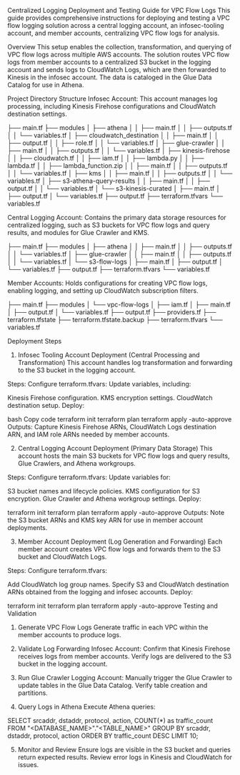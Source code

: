 Centralized Logging Deployment and Testing Guide for VPC Flow Logs
This guide provides comprehensive instructions for deploying and testing a VPC flow logging solution across a central logging account, an infosec-tooling account, and member accounts, centralizing VPC flow logs for analysis.

Overview
This setup enables the collection, transformation, and querying of VPC flow logs across multiple AWS accounts. The solution routes VPC flow logs from member accounts to a centralized S3 bucket in the logging account and sends logs to CloudWatch Logs, which are then forwarded to Kinesis in the infosec account. The data is cataloged in the Glue Data Catalog for use in Athena.

Project Directory Structure
Infosec Account:
This account manages log processing, including Kinesis Firehose configurations and CloudWatch destination settings.


├── main.tf
├── modules
│   ├── athena
│   │   ├── main.tf
│   │   ├── outputs.tf
│   │   └── variables.tf
│   ├── cloudwatch_destination
│   │   ├── main.tf
│   │   ├── output.tf
│   │   ├── role.tf
│   │   └── variables.tf
│   ├── glue-crawler
│   │   ├── main.tf
│   │   ├── outputs.tf
│   │   └── variables.tf
│   ├── kinesis-firehose
│   │   ├── cloudwatch.tf
│   │   ├── iam.tf
│   │   ├── lambda.py
│   │   ├── lambda.tf
│   │   ├── lambda_function.zip
│   │   ├── main.tf
│   │   ├── outputs.tf
│   │   └── variables.tf
│   ├── kms
│   │   ├── main.tf
│   │   ├── outputs.tf
│   │   └── variables.tf
│   ├── s3-athena-query-results
│   │   ├── main.tf
│   │   ├── output.tf
│   │   └── variables.tf
│   └── s3-kinesis-curated
│       ├── main.tf
│       ├── output.tf
│       └── variables.tf
├── output.tf
├── terraform.tfvars
└── variables.tf

Central Logging Account:
Contains the primary data storage resources for centralized logging, such as S3 buckets for VPC flow logs and query results, and modules for Glue Crawler and KMS.

├── main.tf
├── modules
│   ├── athena
│   │   ├── main.tf
│   │   ├── outputs.tf
│   │   └── variables.tf
│   ├── glue-crawler
│   │   ├── main.tf
│   │   ├── outputs.tf
│   │   └── variables.tf
│   └── s3-flow-logs
│       ├── main.tf
│       ├── output.tf
│       └── variables.tf
├── output.tf
├── terraform.tfvars
└── variables.tf

Member Accounts:
Holds configurations for creating VPC flow logs, enabling logging, and setting up CloudWatch subscription filters.


├── main.tf
├── modules
│   └── vpc-flow-logs
│       ├── iam.tf
│       ├── main.tf
│       ├── output.tf
│       └── variables.tf
├── output.tf
├── providers.tf
├── terraform.tfstate
├── terraform.tfstate.backup
├── terraform.tfvars
└── variables.tf


Deployment Steps
1. Infosec Tooling Account Deployment (Central Processing and Transformation)
This account handles log transformation and forwarding to the S3 bucket in the logging account.

Steps:
Configure terraform.tfvars: Update variables, including:

Kinesis Firehose configuration.
KMS encryption settings.
CloudWatch destination setup.
Deploy:

bash
Copy code
terraform init
terraform plan
terraform apply -auto-approve
Outputs:
Capture Kinesis Firehose ARNs, CloudWatch Logs destination ARN, and IAM role ARNs needed by member accounts.

2. Central Logging Account Deployment (Primary Data Storage)
This account hosts the main S3 buckets for VPC flow logs and query results, Glue Crawlers, and Athena workgroups.

Steps:
Configure terraform.tfvars: Update variables for:

S3 bucket names and lifecycle policies.
KMS configuration for S3 encryption.
Glue Crawler and Athena workgroup settings.
Deploy:


terraform init
terraform plan
terraform apply -auto-approve
Outputs:
Note the S3 bucket ARNs and KMS key ARN for use in member account deployments.

3. Member Account Deployment (Log Generation and Forwarding)
Each member account creates VPC flow logs and forwards them to the S3 bucket and CloudWatch Logs.

Steps:
Configure terraform.tfvars:

Add CloudWatch log group names.
Specify S3 and CloudWatch destination ARNs obtained from the logging and infosec accounts.
Deploy:


terraform init
terraform plan
terraform apply -auto-approve
Testing and Validation
1. Generate VPC Flow Logs
Generate traffic in each VPC within the member accounts to produce logs.

2. Validate Log Forwarding
Infosec Account:
Confirm that Kinesis Firehose receives logs from member accounts.
Verify logs are delivered to the S3 bucket in the logging account.
3. Run Glue Crawler
Logging Account:
Manually trigger the Glue Crawler to update tables in the Glue Data Catalog.
Verify table creation and partitions.
4. Query Logs in Athena
Execute Athena queries:

SELECT 
    srcaddr,
    dstaddr,
    protocol,
    action,
    COUNT(*) as traffic_count
FROM "<DATABASE_NAME>"."<TABLE_NAME>"
GROUP BY 
    srcaddr, 
    dstaddr, 
    protocol, 
    action
ORDER BY traffic_count DESC
LIMIT 10;

5. Monitor and Review
Ensure logs are visible in the S3 bucket and queries return expected results.
Review error logs in Kinesis and CloudWatch for issues.